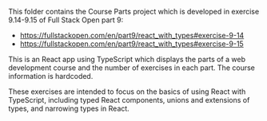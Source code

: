 This folder contains the Course Parts project which is developed in exercise 9.14-9.15 of Full Stack Open part 9: 
* https://fullstackopen.com/en/part9/react_with_types#exercise-9-14
* https://fullstackopen.com/en/part9/react_with_types#exercise-9-15

This is an React app using TypeScript which displays the parts of a web development course and the number of exercises in each part. The course information is hardcoded.

These exercises are intended to focus on the basics of using React with TypeScript, including typed React components, unions and extensions of types, and narrowing types in React.
